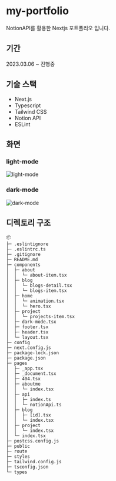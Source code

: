 # my-portfolio

NotionAPI를 활용한 Nextjs 포트폴리오 입니다.

## 기간

2023.03.06 ~ 진행중

## 기술 스택

- Next.js
- Typescript
- Tailwind CSS
- Notion API
- ESLint

## 화면

### light-mode

![light-mode](https://user-images.githubusercontent.com/50124980/226212280-3a5db12c-dd96-4fdd-931b-be3c05322f96.png)

### dark-mode

![dark-mode](https://user-images.githubusercontent.com/50124980/226212291-d48e1376-8bb2-45cb-ae2b-139c56d87621.png)

## 디렉토리 구조

```
📦
├─ .eslintignore
├─ .eslintrc.ts
├─ .gitignore
├─ README.md
├─ components
│  ├─ about
│  │  └─ about-item.tsx
│  ├─ blog
│  │  └─ blogs-detail.tsx
│  │  └─ blogs-item.tsx
│  ├─ home
│  │  └─ animation.tsx
│  │  └─ hero.tsx
│  ├─ project
│  │  └─ projects-item.tsx
│  ├─ dark-mode.tsx
│  ├─ footer.tsx
│  ├─ header.tsx
│  └─ layout.tsx
├─ config
├─ next.config.js
├─ package-lock.json
├─ package.json
├─ pages
│  ├─ _app.tsx
│  ├─ _document.tsx
│  ├─ 404.tsx
│  ├─ aboutme
│  │  └─ index.tsx
│  ├─ api
│  │  ├─ index.ts
│  │  └─ notionApi.ts
│  ├─ blog
│  │  ├─ [id].tsx
│  │  └─ index.tsx
│  ├─ project
│  │  └─ index.tsx
│  └─ index.tsx
├─ postcss.config.js
├─ public
├─ route
├─ styles
├─ tailwind.config.js
├─ tsconfig.json
└─ types
```
